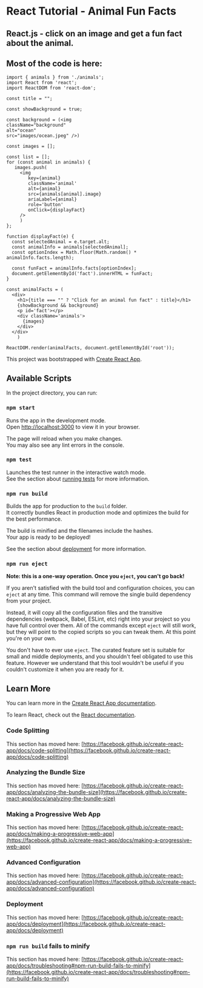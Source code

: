 # React Tutorial - Animal Fun Facts

## React.js - click on an image and get a fun fact about the animal.

## Most of the code is here:
```
import { animals } from './animals';
import React from 'react';
import ReactDOM from 'react-dom';

const title = "";

const showBackground = true;

const background = (<img 
className="background"
alt="ocean"
src="images/ocean.jpeg" />)

const images = [];

const list = [];
for (const animal in animals) {
   images.push(
     <img 
        key={animal}
        className='animal'
        alt={animal}
        src={animals[animal].image}
        ariaLabel={animal}
        role='button'
        onClick={displayFact}
     />
     )
};

function displayFact(e) {
  const selectedAnimal = e.target.alt;
  const animalInfo = animals[selectedAnimal];
  const optionIndex = Math.floor(Math.random() * animalInfo.facts.length);

  const funFact = animalInfo.facts[optionIndex];
  document.getElementById('fact').innerHTML = funFact;
}

const animalFacts = (
  <div>
    <h1>{title === "" ? "Click for an animal fun fact" : title}</h1>
    {showBackground && background}
    <p id='fact'></p>
    <div className='animals'>
      {images}
    </div>
  </div>
    )

ReactDOM.render(animalFacts, document.getElementById('root'));
```

This project was bootstrapped with [Create React App](https://github.com/facebook/create-react-app).

## Available Scripts

In the project directory, you can run:

### `npm start`

Runs the app in the development mode.\
Open [http://localhost:3000](http://localhost:3000) to view it in your browser.

The page will reload when you make changes.\
You may also see any lint errors in the console.

### `npm test`

Launches the test runner in the interactive watch mode.\
See the section about [running tests](https://facebook.github.io/create-react-app/docs/running-tests) for more information.

### `npm run build`

Builds the app for production to the `build` folder.\
It correctly bundles React in production mode and optimizes the build for the best performance.

The build is minified and the filenames include the hashes.\
Your app is ready to be deployed!

See the section about [deployment](https://facebook.github.io/create-react-app/docs/deployment) for more information.

### `npm run eject`

**Note: this is a one-way operation. Once you `eject`, you can't go back!**

If you aren't satisfied with the build tool and configuration choices, you can `eject` at any time. This command will remove the single build dependency from your project.

Instead, it will copy all the configuration files and the transitive dependencies (webpack, Babel, ESLint, etc) right into your project so you have full control over them. All of the commands except `eject` will still work, but they will point to the copied scripts so you can tweak them. At this point you're on your own.

You don't have to ever use `eject`. The curated feature set is suitable for small and middle deployments, and you shouldn't feel obligated to use this feature. However we understand that this tool wouldn't be useful if you couldn't customize it when you are ready for it.

## Learn More

You can learn more in the [Create React App documentation](https://facebook.github.io/create-react-app/docs/getting-started).

To learn React, check out the [React documentation](https://reactjs.org/).

### Code Splitting

This section has moved here: [https://facebook.github.io/create-react-app/docs/code-splitting](https://facebook.github.io/create-react-app/docs/code-splitting)

### Analyzing the Bundle Size

This section has moved here: [https://facebook.github.io/create-react-app/docs/analyzing-the-bundle-size](https://facebook.github.io/create-react-app/docs/analyzing-the-bundle-size)

### Making a Progressive Web App

This section has moved here: [https://facebook.github.io/create-react-app/docs/making-a-progressive-web-app](https://facebook.github.io/create-react-app/docs/making-a-progressive-web-app)

### Advanced Configuration

This section has moved here: [https://facebook.github.io/create-react-app/docs/advanced-configuration](https://facebook.github.io/create-react-app/docs/advanced-configuration)

### Deployment

This section has moved here: [https://facebook.github.io/create-react-app/docs/deployment](https://facebook.github.io/create-react-app/docs/deployment)

### `npm run build` fails to minify

This section has moved here: [https://facebook.github.io/create-react-app/docs/troubleshooting#npm-run-build-fails-to-minify](https://facebook.github.io/create-react-app/docs/troubleshooting#npm-run-build-fails-to-minify)
